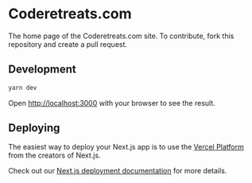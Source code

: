 # Coderetreats.com

The home page of the Coderetreats.com site. To contribute, fork this repository and create a pull request.

## Development

```bash
yarn dev
```

Open [http://localhost:3000](http://localhost:3000) with your browser to see the result.

## Deploying

The easiest way to deploy your Next.js app is to use the [Vercel Platform](https://vercel.com/new?utm_medium=default-template&filter=next.js&utm_source=create-next-app&utm_campaign=create-next-app-readme) from the creators of Next.js.

Check out our [Next.js deployment documentation](https://nextjs.org/docs/deployment) for more details.
